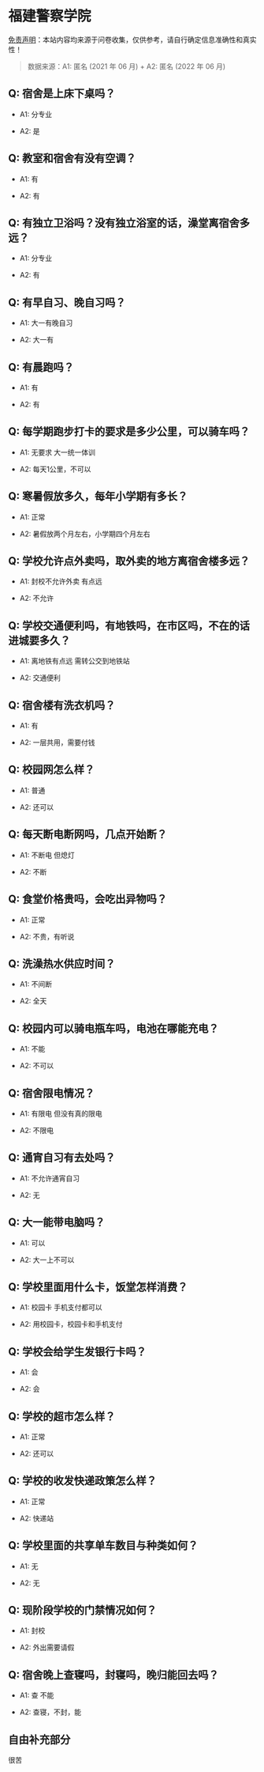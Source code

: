 # 福建警察学院

[免责声明](https://colleges.chat/#_3)：本站内容均来源于问卷收集，仅供参考，请自行确定信息准确性和真实性！

> 数据来源：A1: 匿名 (2021 年 06 月) + A2: 匿名 (2022 年 06 月)

## Q: 宿舍是上床下桌吗？

- A1: 分专业

- A2: 是

## Q: 教室和宿舍有没有空调？

- A1: 有

- A2: 有

## Q: 有独立卫浴吗？没有独立浴室的话，澡堂离宿舍多远？

- A1: 分专业

- A2: 有

## Q: 有早自习、晚自习吗？

- A1: 大一有晚自习

- A2: 大一有

## Q: 有晨跑吗？

- A1: 有

- A2: 有

## Q: 每学期跑步打卡的要求是多少公里，可以骑车吗？

- A1: 无要求 大一统一体训

- A2: 每天1公里，不可以

## Q: 寒暑假放多久，每年小学期有多长？

- A1: 正常

- A2: 暑假放两个月左右，小学期四个月左右

## Q: 学校允许点外卖吗，取外卖的地方离宿舍楼多远？

- A1: 封校不允许外卖  有点远

- A2: 不允许

## Q: 学校交通便利吗，有地铁吗，在市区吗，不在的话进城要多久？

- A1: 离地铁有点远 需转公交到地铁站

- A2: 交通便利

## Q: 宿舍楼有洗衣机吗？

- A1: 有

- A2: 一层共用，需要付钱

## Q: 校园网怎么样？

- A1: 普通

- A2: 还可以

## Q: 每天断电断网吗，几点开始断？

- A1: 不断电 但熄灯

- A2: 不断

## Q: 食堂价格贵吗，会吃出异物吗？

- A1: 正常

- A2: 不贵，有听说

## Q: 洗澡热水供应时间？

- A1: 不间断

- A2: 全天

## Q: 校园内可以骑电瓶车吗，电池在哪能充电？

- A1: 不能

- A2: 不可以

## Q: 宿舍限电情况？

- A1: 有限电 但没有真的限电

- A2: 不限电

## Q: 通宵自习有去处吗？

- A1: 不允许通宵自习

- A2: 无

## Q: 大一能带电脑吗？

- A1: 可以

- A2: 大一上不可以

## Q: 学校里面用什么卡，饭堂怎样消费？

- A1: 校园卡 手机支付都可以

- A2: 用校园卡，校园卡和手机支付

## Q: 学校会给学生发银行卡吗？

- A1: 会

- A2: 会

## Q: 学校的超市怎么样？

- A1: 正常

- A2: 还可以

## Q: 学校的收发快递政策怎么样？

- A1: 正常

- A2: 快递站

## Q: 学校里面的共享单车数目与种类如何？

- A1: 无

- A2: 无

## Q: 现阶段学校的门禁情况如何？

- A1: 封校

- A2: 外出需要请假

## Q: 宿舍晚上查寝吗，封寝吗，晚归能回去吗？

- A1: 查 不能

- A2: 查寝，不封，能

## 自由补充部分

很苦